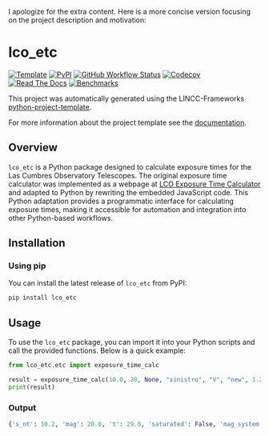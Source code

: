 I apologize for the extra content. Here is a more concise version focusing on the project description and motivation:

# lco_etc

[![Template](https://img.shields.io/badge/Template-LINCC%20Frameworks%20Python%20Project%20Template-brightgreen)](https://lincc-ppt.readthedocs.io/en/latest/)
[![PyPI](https://img.shields.io/pypi/v/lco_etc?color=blue&logo=pypi&logoColor=white)](https://pypi.org/project/lco_etc/)
[![GitHub Workflow Status](https://img.shields.io/github/actions/workflow/status/bradengarretson/lco_etc/smoke-test.yml)](https://github.com/bradengarretson/lco_etc/actions/workflows/smoke-test.yml)
[![Codecov](https://codecov.io/gh/bradengarretson/lco_etc/branch/main/graph/badge.svg)](https://codecov.io/gh/bradengarretson/lco_etc)
[![Read The Docs](https://img.shields.io/readthedocs/lco-etc)](https://lco-etc.readthedocs.io/)
[![Benchmarks](https://img.shields.io/github/actions/workflow/status/bradengarretson/lco_etc/asv-main.yml?label=benchmarks)](https://bradengarretson.github.io/lco_etc/)

This project was automatically generated using the LINCC-Frameworks [python-project-template](https://github.com/lincc-frameworks/python-project-template).

For more information about the project template see the [documentation](https://lincc-ppt.readthedocs.io/en/latest/).

## Overview

`lco_etc` is a Python package designed to calculate exposure times for the Las Cumbres Observatory Telescopes. The original exposure time calculator was implemented as a webpage at [LCO Exposure Time Calculator](https://exposure-time-calculator.lco.global/#) and adapted to Python by rewriting the embedded JavaScript code. This Python adaptation provides a programmatic interface for calculating exposure times, making it accessible for automation and integration into other Python-based workflows.

## Installation

### Using pip

You can install the latest release of `lco_etc` from PyPI:

```bash
pip install lco_etc
```

## Usage

To use the `lco_etc` package, you can import it into your Python scripts and call the provided functions. Below is a quick example:

```python
from lco_etc.etc import exposure_time_calc

result = exposure_time_calc(10.0, 20, None, "sinistro", "V", "new", 1.2)
print(result)
```

### Output

``` python
{'s_nt': 10.2, 'mag': 20.0, 't': 29.0, 'saturated': False, 'mag_system': 'Vega'}
```